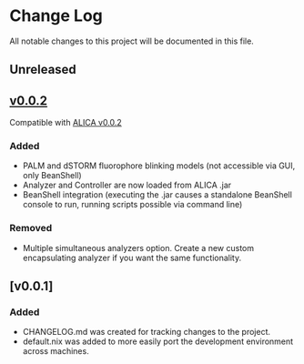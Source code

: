 # Change Log
All notable changes to this project will be documented in this file.

## Unreleased

## [v0.0.2]
Compatible with [ALICA v0.0.2]

### Added
- PALM and dSTORM fluorophore blinking models (not accessible via GUI, only BeanShell)
- Analyzer and Controller are now loaded from ALICA .jar
- BeanShell integration (executing the .jar causes a standalone BeanShell console to run, running scripts possible via command line)

### Removed
- Multiple simultaneous analyzers option. Create a new custom encapsulating analyzer
  if you want the same functionality.


## [v0.0.1]
### Added
- CHANGELOG.md was created for tracking changes to the project.
- default.nix was added to more easily port the development
  environment across machines.

[Unreleased]: https://github.com/MStefko/STEADIER-SAILOR/compare/v0.0.2...HEAD
[ALICA v0.0.2]: https://github.com/MStefko/ALICA/releases/tag/v0.0.2
[v0.0.2]: https://github.com/MStefko/SASS/releases/tag/v0.0.2
